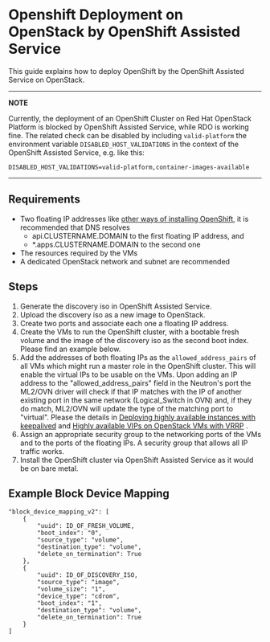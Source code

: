 # Openshift Deployment on OpenStack by OpenShift Assisted Service 

This guide explains how to deploy OpenShift by the OpenShift Assisted Service
on OpenStack.

---
**NOTE**

Currently, the deployment of an OpenShift Cluster on
Red Hat OpenStack Platform is blocked by OpenShift Assisted Service, while RDO is working fine.
The related check can be disabled by including `valid-platform` the environment variable
`DISABLED_HOST_VALIDATIONS` in the context of the OpenShift Assisted Service, e.g. like this:
```
DISABLED_HOST_VALIDATIONS=valid-platform,container-images-available 
```

---

## Requirements

* Two floating IP addresses like [other ways of installing OpenShift](https://github.com/openshift/installer/tree/master/docs/user/openstack#create-api-and-ingress-dns-records), it is recommended that DNS resolves
  * api.CLUSTERNAME.DOMAIN to the first floating IP address, and
  * *.apps.CLUSTERNAME.DOMAIN to the second one
* The resources required by the VMs
* A dedicated OpenStack network and subnet are recommended

## Steps

1. Generate the discovery iso in OpenShift Assisted Service.
2. Upload the discovery iso as a new image to OpenStack.
3. Create two ports and associate each one a floating IP address.
4. Create the VMs to run the OpenShift cluster, with a bootable fresh volume
   and the image of the discovery iso as the second boot index. Please find an example below.
5. Add the addresses of both floating IPs as the `allowed_address_pairs` of all VMs which
   might run a master role in the OpenShift cluster. This will enable the virtual IPs to be
   usable on the VMs.
   Upon adding an IP address to the "allowed_address_pairs" field in the Neutron's port
   the ML2/OVN driver will check if that IP matches with the IP of another existing port
   in the same network (Logical_Switch in OVN) and, if they do match, ML2/OVN will update
   the type of the matching port to "virtual".
   Please the details in
   [Deploying highly available instances with keepalived](https://docs.catalystcloud.nz/tutorials/compute/deploying-highly-available-instances-with-keepalived.html#deploying-highly-available-instances-with-keepalived) and
   [Highly available VIPs on OpenStack VMs with VRRP](https://blog.codecentric.de/en/2016/11/highly-available-vips-openstack-vms-vrrp/)
   .
6. Assign an appropriate security group to the networking ports of the VMs
   and to the ports of the floating IPs. A security group that allows all IP traffic works. 
7. Install the OpenShift cluster via OpenShift Assisted Service as it would be on bare metal.


## Example Block Device Mapping 
```
"block_device_mapping_v2": [
    {
        "uuid": ID_OF_FRESH_VOLUME,
        "boot_index": "0",
        "source_type": "volume",
        "destination_type": "volume",
        "delete_on_termination": True
    },
    {
        "uuid": ID_OF_DISCOVERY_ISO,
        "source_type": "image",
        "volume_size": "1",
        "device_type": "cdrom",
        "boot_index": "1",
        "destination_type": "volume",
        "delete_on_termination": True
    }
]
``` 
